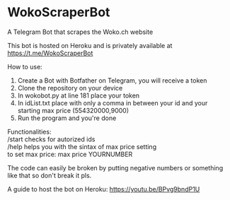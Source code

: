 # WokoScraperBot
A Telegram Bot that scrapes the Woko.ch website

This bot is hosted on Heroku and is privately available at https://t.me/WokoScraperBot

How to use:
1. Create a Bot with Botfather on Telegram, you will receive a token
2. Clone the repository on your device
3. In wokobot.py at line 181 place your token
4. In idList.txt place with only a comma in between your id and your starting max price (554320000,9000)
5. Run the program and you're done

Functionalities:<br />
/start checks for autorized ids<br />
/help helps you with the sintax of max price setting<br />
to set max price: max price YOURNUMBER<br />

The code can easily be broken by putting negative numbers or something like that so don't break it pls.

A guide to host the bot on Heroku: https://youtu.be/BPvg9bndP1U
